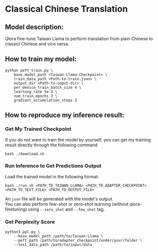 # Classical Chinese Translation

## Model description:  
Qlora fine-tune Taiwan Llama to perform translation from plain Chinese to classicl Chinese and vice versa.

## How to train my model:
```
python peft_train.py \
    base_model_path <Taiwan-Llama-Checkpoint> \
    train_data_path <Path-to-train.json> \
    output_dir <Path-to-ouput-dir> \
    per_device_train_batch_size 4 \
    learning_rate 5e-5 \
    num_train_epochs 3 \
    gradient_accumulation_steps 2
```

## How to reproduce my inference result:
### Get My Trained Checkpoint
If you do not want to train the model by yourself, you can get my training result directly through the following command  
```
bash ./download.sh
```

### Run Inference to Get Predictions Output
Load the trained model in the following format: 
```
bash ./run.sh <PATH_TO_TAIWAN_LLAMA> <PATH_TO_ADAPTER_CHECKPOINT> <PATH_TO_TEST_FILE> <PATH_TO_OUTPUT_FILE>
```
An `json` file will be generated with the model's output.  
You can also perform few-shot or zero-shot learning (without qlora-finetuning) using `--zero_shot` and `--few_shot` tag.  

### Get Perplexity Score
```
python3 ppl.py \
    --base_model_path /path/to/Taiwan-Llama \
    --peft_path /path/to/adapter_checkpoint/under/your/folder \
    --test_data_path /path/to/input/data
```